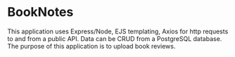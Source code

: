 # BookNotes
This application uses Express/Node, EJS  templating, Axios for http requests to and from a public API. Data can be CRUD from a PostgreSQL database. The purpose of this application is to upload book reviews.
